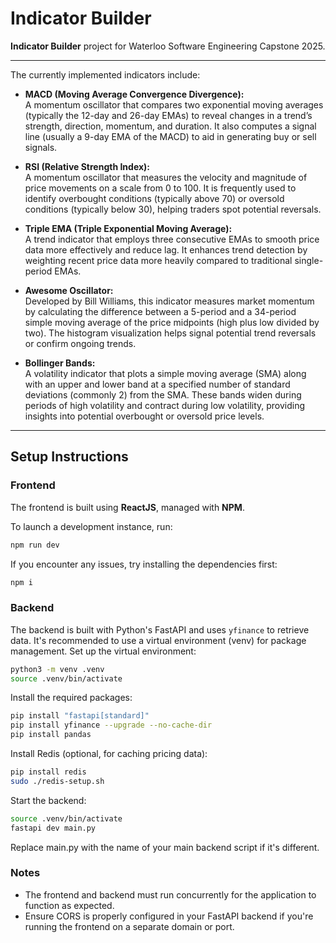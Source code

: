 # Indicator Builder

**Indicator Builder** project for Waterloo Software Engineering Capstone 2025.

---

The currently implemented indicators include:

- **MACD (Moving Average Convergence Divergence):**  
  A momentum oscillator that compares two exponential moving averages (typically the 12-day and 26-day EMAs) to reveal changes in a trend’s strength, direction, momentum, and duration. It also computes a signal line (usually a 9-day EMA of the MACD) to aid in generating buy or sell signals.

- **RSI (Relative Strength Index):**  
  A momentum oscillator that measures the velocity and magnitude of price movements on a scale from 0 to 100. It is frequently used to identify overbought conditions (typically above 70) or oversold conditions (typically below 30), helping traders spot potential reversals.

- **Triple EMA (Triple Exponential Moving Average):**  
  A trend indicator that employs three consecutive EMAs to smooth price data more effectively and reduce lag. It enhances trend detection by weighting recent price data more heavily compared to traditional single-period EMAs.

- **Awesome Oscillator:**  
  Developed by Bill Williams, this indicator measures market momentum by calculating the difference between a 5-period and a 34-period simple moving average of the price midpoints (high plus low divided by two). The histogram visualization helps signal potential trend reversals or confirm ongoing trends.

- **Bollinger Bands:**  
  A volatility indicator that plots a simple moving average (SMA) along with an upper and lower band at a specified number of standard deviations (commonly 2) from the SMA. These bands widen during periods of high volatility and contract during low volatility, providing insights into potential overbought or oversold price levels.

---

## Setup Instructions

### Frontend

The frontend is built using **ReactJS**, managed with **NPM**.

To launch a development instance, run:  
```bash
npm run dev
```
If you encounter any issues, try installing the dependencies first:
```bash
npm i
```

### Backend
The backend is built with Python's FastAPI and uses `yfinance` to retrieve data. It's recommended to use a virtual environment (venv) for package management.
Set up the virtual environment:
```bash
python3 -m venv .venv
source .venv/bin/activate
```
Install the required packages:
```bash
pip install "fastapi[standard]"
pip install yfinance --upgrade --no-cache-dir
pip install pandas
```
Install Redis (optional, for caching pricing data):
```bash
pip install redis
sudo ./redis-setup.sh
```
Start the backend:
```bash
source .venv/bin/activate
fastapi dev main.py
```

Replace main.py with the name of your main backend script if it's different.

### Notes
- The frontend and backend must run concurrently for the application to function as expected.
- Ensure CORS is properly configured in your FastAPI backend if you're running the frontend on a separate domain or port.

